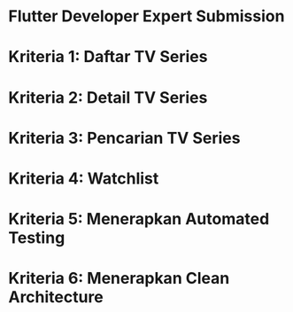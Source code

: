 # Flutter Developer Expert Submission

# Kriteria 1: Daftar TV Series
# Kriteria 2: Detail TV Series
# Kriteria 3: Pencarian TV Series
# Kriteria 4: Watchlist
# Kriteria 5: Menerapkan Automated Testing
# Kriteria 6: Menerapkan Clean Architecture
